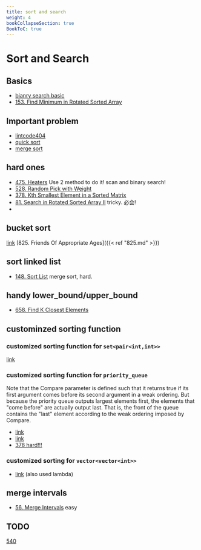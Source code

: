 ```yaml
---
title: sort and search
weight: 4
bookCollapseSection: true
BookToC: true
---
```

#  Sort and Search

## Basics
- [bianry search basic](704)
- [153. Find Minimum in Rotated Sorted Array](153)


## Important problem
- [lintcode404](lintcode404)
- [quick sort](quick_sort)
- [merge sort](merge_sort)

## hard ones
- [475. Heaters](475)  Use 2 method to do it! scan and binary search!
- [528. Random Pick with Weight](528)
- [378. Kth Smallest Element in a Sorted Matrix](378)
- [81. Search in Rotated Sorted Array II](81) tricky. 必会!
- 
## bucket sort
[link](347)
[825. Friends Of Appropriate Ages]({{< ref "825.md" >}})

## sort linked list
- [148. Sort List](148) merge sort, hard.

## handy lower_bound/upper_bound
- [658. Find K Closest Elements](658)

## custominzed sorting function

### customized sorting function for `set<pair<int,int>>`
[link](451)

### customized sorting function for `priority_queue`
Note that the Compare parameter is defined such that it
returns true if its first argument comes before its second 
argument in a weak ordering. But because the priority queue 
outputs largest elements first, the elements that
"come before" are actually output last. That is, the front 
of the queue contains the "last" element according to the 
weak ordering imposed by Compare.

- [link](692)
- [link](23)
- [378 hard!!!](378)

### customized sorting for `vector<vector<int>>`

- [link](973) (also used lambda)

## merge intervals
- [56. Merge Intervals](docs/56) easy

## TODO
[540](540)